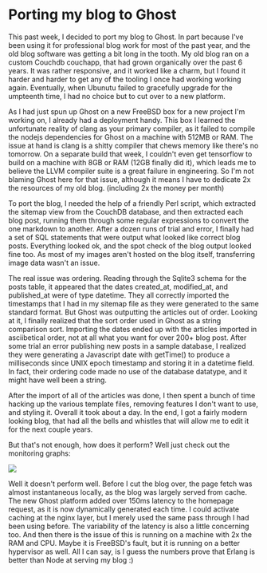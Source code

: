 Porting my blog to Ghost
========================

This past week, I decided to port my blog to Ghost.  In part because I've been using it for professional blog work for most of the past year, and the old blog software was getting a bit long in the tooth.  My old blog ran on a custom Couchdb couchapp, that had grown organically over the past 6 years.  It was rather responsive, and it worked like a charm, but I found it harder and harder to get any of the tooling I once had working working again.  Eventually, when Ubunutu failed to gracefully upgrade for the umpteenth time, I had no choice but to cut over to a new platform.

As I had just spun up Ghost on a new FreeBSD box for a new project I'm working on, I already had a deployment handy.  This box I learned the unfortunate reality of clang as your primary compiler, as it failed to compile the nodejs dependencies for Ghost on a machine with 512MB or RAM.  The issue at hand is clang is a shitty compiler that chews memory like there's no tomorrow.  On a separate build that week, I couldn't even get tensorflow to build on a machine with 8GB or RAM (12GB finally did it), which leads me to believe the LLVM compiler suite is a great failure in engineering.  So I'm not blaming Ghost here for that issue, although it means I have to dedicate 2x the resources of my old blog. (including 2x the money per month)

To port the blog, I needed the help of a friendly Perl script, which extracted the sitemap view from the CouchDB database, and then extracted each blog post, running them through some regular expressions to convert the one markdown to another.  After a dozen runs of trial and error, I finally had a set of SQL statements that were output what looked like correct blog posts.  Everything looked ok, and the spot check of the blog output looked fine too.  As most of my images aren't hosted on the blog itself, transferring image data wasn't an issue.

The real issue was ordering.  Reading through the Sqlite3 schema for the posts table, it appeared that the dates created_at, modified_at, and published_at were of type datetime.  They all correctly imported the timestamps that I had in my sitemap file as they were generated to the same standard format.  But Ghost was outputting the articles out of order.  Looking at it, I finally realized that the sort order used in Ghost as a string comparison sort.  Importing the dates ended up with the articles imported in asciibetical order, not at all what you want for over 200+ blog post.  After some trial an error publishing new posts in a sample database, I realized they were generating a Javascript date with getTime() to produce a milliseconds since UNIX epoch timestamp and storing it in a datetime field.  In fact, their ordering code made no use of the database datatype, and it might have well been a string.

After the import of all of the articles was done, I then spent a bunch of time hacking up the various template files, removing features I don't want to use, and styling it.  Overall it took about a day.  In the end, I got a fairly modern looking blog, that had all the bells and whistles that will allow me to edit it for the next couple years.

But that's not enough, how does it perform?  Well just check out the monitoring graphs:

![](https://dl.dropboxusercontent.com/u/22644134/monitoring.png)

Well it doesn't perform well.  Before I cut the blog over, the page fetch was almost instantaneous locally, as the blog was largely served from cache.  The new Ghost platform added over 150ms latency to the homepage request, as it is now dynamically generated each time.  I could activate caching at the nginx layer, but I merely used the same pass through I had been using before.  The variability of the latency is also a little concerning too.  And then there is the issue of this is running on a machine with 2x the RAM and CPU.  Maybe it is FreeBSD's fault, but it is running on a better hypervisor as well.  All I can say, is I guess the numbers prove that Erlang is better than Node at serving my blog :)